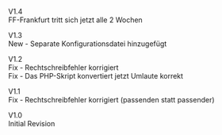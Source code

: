 V1.4  
FF-Frankfurt tritt sich jetzt alle 2 Wochen  

V1.3  
New - Separate Konfigurationsdatei hinzugefügt  

V1.2  
Fix - Rechtschreibfehler korrigiert  
Fix - Das PHP-Skript konvertiert jetzt Umlaute korrekt  
  
V1.1  
Fix - Rechtschreibfehler korrigiert (passenden statt passender)  
  
V1.0  
Initial Revision  